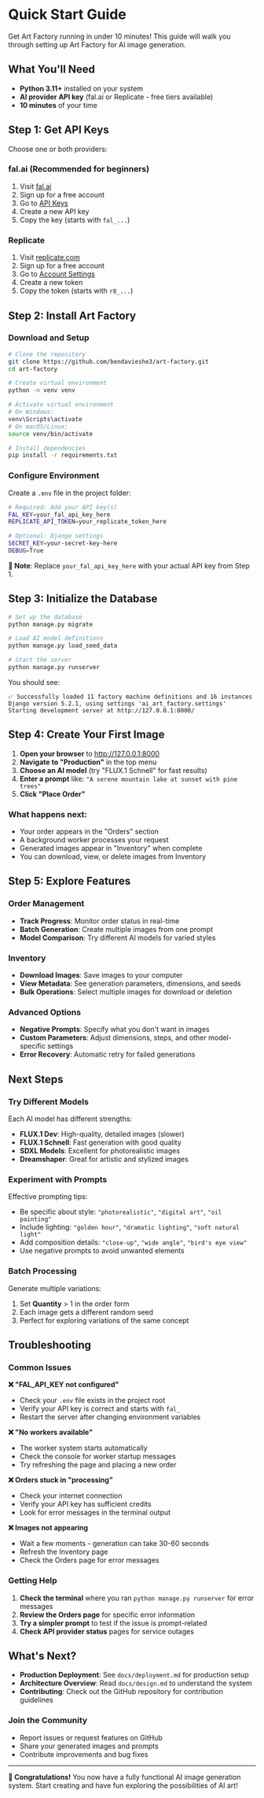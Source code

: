 # Quick Start Guide

Get Art Factory running in under 10 minutes! This guide will walk you through setting up Art Factory for AI image generation.

## What You'll Need

- **Python 3.11+** installed on your system
- **AI provider API key** (fal.ai or Replicate - free tiers available)
- **10 minutes** of your time

## Step 1: Get API Keys

Choose one or both providers:

### fal.ai (Recommended for beginners)
1. Visit [fal.ai](https://fal.ai/)
2. Sign up for a free account
3. Go to [API Keys](https://fal.ai/dashboard/keys)
4. Create a new API key
5. Copy the key (starts with `fal_...`)

### Replicate
1. Visit [replicate.com](https://replicate.com/)
2. Sign up for a free account
3. Go to [Account Settings](https://replicate.com/account/api-tokens)
4. Create a new token
5. Copy the token (starts with `r8_...`)

## Step 2: Install Art Factory

### Download and Setup
```bash
# Clone the repository
git clone https://github.com/bendavieshe3/art-factory.git
cd art-factory

# Create virtual environment
python -m venv venv

# Activate virtual environment
# On Windows:
venv\Scripts\activate
# On macOS/Linux:
source venv/bin/activate

# Install dependencies
pip install -r requirements.txt
```

### Configure Environment
Create a `.env` file in the project folder:

```bash
# Required: Add your API key(s)
FAL_KEY=your_fal_api_key_here
REPLICATE_API_TOKEN=your_replicate_token_here

# Optional: Django settings
SECRET_KEY=your-secret-key-here
DEBUG=True
```

**📝 Note**: Replace `your_fal_api_key_here` with your actual API key from Step 1.

## Step 3: Initialize the Database

```bash
# Set up the database
python manage.py migrate

# Load AI model definitions
python manage.py load_seed_data

# Start the server
python manage.py runserver
```

You should see:
```
✅ Successfully loaded 11 factory machine definitions and 16 instances
Django version 5.2.1, using settings 'ai_art_factory.settings'
Starting development server at http://127.0.0.1:8000/
```

## Step 4: Create Your First Image

1. **Open your browser** to http://127.0.0.1:8000
2. **Navigate to "Production"** in the top menu
3. **Choose an AI model** (try "FLUX.1 Schnell" for fast results)
4. **Enter a prompt** like: `"A serene mountain lake at sunset with pine trees"`
5. **Click "Place Order"**

### What happens next:
- Your order appears in the "Orders" section
- A background worker processes your request
- Generated images appear in "Inventory" when complete
- You can download, view, or delete images from Inventory

## Step 5: Explore Features

### Order Management
- **Track Progress**: Monitor order status in real-time
- **Batch Generation**: Create multiple images from one prompt
- **Model Comparison**: Try different AI models for varied styles

### Inventory
- **Download Images**: Save images to your computer
- **View Metadata**: See generation parameters, dimensions, and seeds
- **Bulk Operations**: Select multiple images for download or deletion

### Advanced Options
- **Negative Prompts**: Specify what you don't want in images
- **Custom Parameters**: Adjust dimensions, steps, and other model-specific settings
- **Error Recovery**: Automatic retry for failed generations

## Next Steps

### Try Different Models
Each AI model has different strengths:
- **FLUX.1 Dev**: High-quality, detailed images (slower)
- **FLUX.1 Schnell**: Fast generation with good quality
- **SDXL Models**: Excellent for photorealistic images
- **Dreamshaper**: Great for artistic and stylized images

### Experiment with Prompts
Effective prompting tips:
- Be specific about style: `"photorealistic"`, `"digital art"`, `"oil painting"`
- Include lighting: `"golden hour"`, `"dramatic lighting"`, `"soft natural light"`
- Add composition details: `"close-up"`, `"wide angle"`, `"bird's eye view"`
- Use negative prompts to avoid unwanted elements

### Batch Processing
Generate multiple variations:
1. Set **Quantity** > 1 in the order form
2. Each image gets a different random seed
3. Perfect for exploring variations of the same concept

## Troubleshooting

### Common Issues

**❌ "FAL_API_KEY not configured"**
- Check your `.env` file exists in the project root
- Verify your API key is correct and starts with `fal_`
- Restart the server after changing environment variables

**❌ "No workers available"**
- The worker system starts automatically
- Check the console for worker startup messages
- Try refreshing the page and placing a new order

**❌ Orders stuck in "processing"**
- Check your internet connection
- Verify your API key has sufficient credits
- Look for error messages in the terminal output

**❌ Images not appearing**
- Wait a few moments - generation can take 30-60 seconds
- Refresh the Inventory page
- Check the Orders page for error messages

### Getting Help

1. **Check the terminal** where you ran `python manage.py runserver` for error messages
2. **Review the Orders page** for specific error information
3. **Try a simpler prompt** to test if the issue is prompt-related
4. **Check API provider status** pages for service outages

## What's Next?

- **Production Deployment**: See `docs/deployment.md` for production setup
- **Architecture Overview**: Read `docs/design.md` to understand the system
- **Contributing**: Check out the GitHub repository for contribution guidelines

### Join the Community
- Report issues or request features on GitHub
- Share your generated images and prompts
- Contribute improvements and bug fixes

---

**🎉 Congratulations!** You now have a fully functional AI image generation system. Start creating and have fun exploring the possibilities of AI art!
